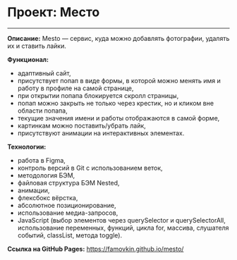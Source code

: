 # Проект: Место
------
__Описание:__
Mesto — сервис, куда можно добавлять фотографии, удалять их и ставить лайки.

__Функционал:__
* адаптивный сайт,
* присутствует попап в виде формы, в которой можно менять имя и работу в профиле на самой странице,
* при открытии попапа блокируется скролл страницы,
* попап можно закрыть не только через крестик, но и кликом вне области попапа,
* текущие значения имени и работы отображаются в самой форме,
* картинкам можно поставить/убрать лайк,
* присутствуют анимации на интерактивных элементах.

__Технологии:__
* работа в Figma,
* контроль версий в Git с использованием веток,
* методология БЭМ,
* файловая структура БЭМ Nested,
* анимации,
* флексбокс вёрстка,
* абсолютное позиционирование,
* использование медиа-запросов,
* JavaScript (выбор элементов через querySelector и querySelectorAll, использование переменных, функций, цикла for, массива, слушателя событий, classList, метода toggle).

__Ссылка на GitHub Pages:__
https://famovkin.github.io/mesto/
